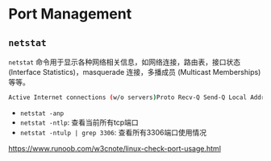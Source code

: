 # Port Management

## `netstat`
`netstat` 命令用于显示各种网络相关信息，如网络连接，路由表，接口状态 (Interface Statistics)，masquerade 连接，多播成员 (Multicast Memberships) 等等。

```sh
Active Internet connections (w/o servers)Proto Recv-Q Send-Q Local Address Foreign Address Statetcp 0 2 210.34.6.89:telnet 210.34.6.96:2873 ESTABLISHEDtcp 296 0 210.34.6.89:1165 210.34.6.84:netbios-ssn ESTABLISHEDtcp 0 0 localhost.localdom:9001 localhost.localdom:1162 ESTABLISHEDtcp 0 0 localhost.localdom:1162 localhost.localdom:9001 ESTABLISHEDtcp 0 80 210.34.6.89:1161 210.34.6.10:netbios-ssn CLOSEActive UNIX domain sockets (w/o servers)Proto RefCnt Flags Type State I-Node Pathunix 1 [ ] STREAM CONNECTED 16178 @000000ddunix 1 [ ] STREAM CONNECTED 16176 @000000dcunix 9 [ ] DGRAM 5292 /dev/logunix 1 [ ] STREAM CONNECTED 16182 @000000df
```


* `netstat -anp`
* `netstat -ntlp`: 查看当前所有tcp端口 
* `netstat -ntulp | grep 3306`:  查看所有3306端口使用情况

https://www.runoob.com/w3cnote/linux-check-port-usage.html

<!--stackedit_data:
eyJoaXN0b3J5IjpbLTExOTY5MzUzMDldfQ==
-->